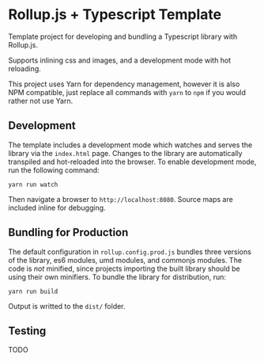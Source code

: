 # Rollup.js + Typescript Template

Template project for developing and bundling a Typescript library with Rollup.js.

Supports inlining css and images, and a development mode with hot reloading.

This project uses Yarn for dependency management, however it is also NPM compatible, just replace
all commands with `yarn` to `npm` if you would rather not use Yarn.

## Development

The template includes a development mode which watches and serves the library via the `index.html`
page.  Changes to the library are automatically transpiled and hot-reloaded into the browser.
To enable development mode, run the following command:

```shell
yarn run watch
```

Then navigate a browser to `http://localhost:8080`.  Source maps are included inline for debugging.

## Bundling for Production

The default configuration in `rollup.config.prod.js` bundles three versions of the library, es6
modules, umd modules, and commonjs modules.  The code is *not* minified, since projects importing
the built library should be using their own minifiers.  To bundle the library for distribution,
run:

```shell
yarn run build
```

Output is writted to the `dist/` folder.

## Testing

TODO